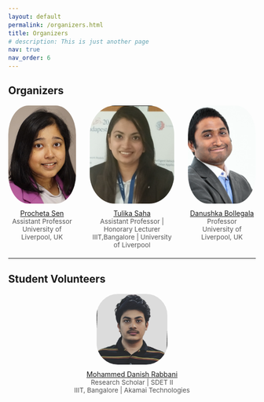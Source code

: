 ```yaml
---
layout: default
permalink: /organizers.html
title: Organizers
# description: This is just another page
nav: true
nav_order: 6
---
```



## Organizers

<style>
.organizer-flex {
  display: flex;
  justify-content: center;
  align-items: flex-start;
  gap: 3vw;
  margin-bottom: 2vw;
}
.organizer-card {
  text-align: center;
}
.organizer-img {
  width: min(22vw, 200px);
  height: min(22vw, 200px);
  border-radius: 30%;
  object-fit: cover;
}

.volunteer-img {
  width: min(15vw, 150px);
  height: min(15vw, 150px);
  border-radius: 30%;
  object-fit: cover;
}
</style>

<div class="organizer-flex">
  <div class="organizer-card">
    <img src="ps.jpg" alt="Procheta Sen" class="organizer-img"/>
    <div style="margin-top: 8px;"><a href="https://procheta.github.io/">Procheta Sen</a></div>
    <div style="font-size: 0.95em; color: #555;">Assistant Professor<br>University of Liverpool, UK</div>
  </div>
  <div class="organizer-card">
    <img src="ts.png" alt="Tulika Saha" class="organizer-img"/>
    <div style="margin-top: 8px;"><a href="https://sahatulika15.github.io/">Tulika Saha</a></div>
    <div style="font-size: 0.95em; color: #555;">Assistant Professor | Honorary Lecturer <br>IIIT,Bangalore | University of Liverpool</div>
  </div>
  <div class="organizer-card">
    <img src="db.png" alt="Danushka Bollegala" class="organizer-img"/>
    <div style="margin-top: 8px;"><a href="https://danushka.net/">Danushka Bollegala</a></div>
    <div style="font-size: 0.95em; color: #555;">Professor<br>University of Liverpool, UK</div>
  </div>
</div>

---

## Student Volunteers
<div class="organizer-flex">
  <div class="organizer-card">
    <img src="assets/speaker_images/danish.png" alt="Mohammed Danish Rabbani" class="volunteer-img"/>
    <div style="margin-top: 8px;"><a href="https://www.linkedin.com/in/drd01/">Mohammed Danish Rabbani</a></div>
    <div style="font-size: 0.95em; color: #555;">Research Scholar | SDET II<br>IIIT, Bangalore | Akamai Technologies</div>
  </div>
</div>






